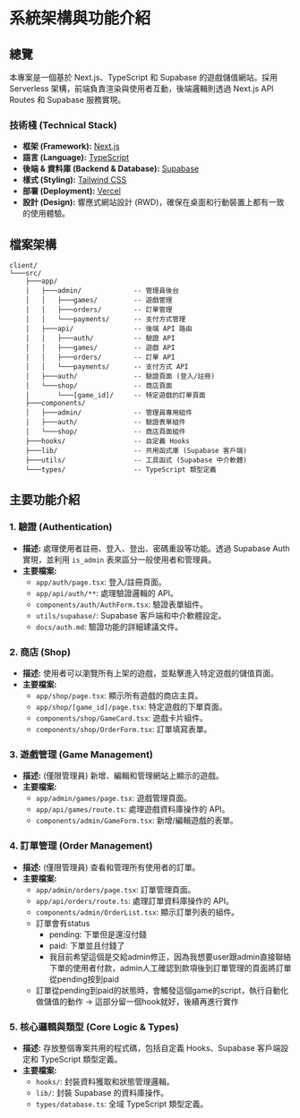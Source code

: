 # 系統架構與功能介紹

## 總覽

本專案是一個基於 Next.js、TypeScript 和 Supabase 的遊戲儲值網站。採用 Serverless 架構，前端負責渲染與使用者互動，後端邏輯則透過 Next.js API Routes 和 Supabase 服務實現。

### 技術棧 (Technical Stack)

- **框架 (Framework):** [Next.js](https://nextjs.org/)
- **語言 (Language):** [TypeScript](https://www.typescriptlang.org/)
- **後端 & 資料庫 (Backend & Database):** [Supabase](https://supabase.com/)
- **樣式 (Styling):** [Tailwind CSS](https://tailwindcss.com/)
- **部署 (Deployment):** [Vercel](https://vercel.com/)
- **設計 (Design):** 響應式網站設計 (RWD)，確保在桌面和行動裝置上都有一致的使用體驗。

## 檔案架構

```
client/
└───src/
    ├───app/
    │   ├───admin/             -- 管理員後台
    │   │   ├───games/         -- 遊戲管理
    │   │   ├───orders/        -- 訂單管理
    │   │   └───payments/      -- 支付方式管理
    │   ├───api/               -- 後端 API 路由
    │   │   ├───auth/          -- 驗證 API
    │   │   ├───games/         -- 遊戲 API
    │   │   ├───orders/        -- 訂單 API
    │   │   └───payments/      -- 支付方式 API
    │   ├───auth/              -- 驗證頁面 (登入/註冊)
    │   └───shop/              -- 商店頁面
    │       └───[game_id]/     -- 特定遊戲的訂單頁面
    ├───components/
    │   ├───admin/             -- 管理員專用組件
    │   ├───auth/              -- 驗證表單組件
    │   └───shop/              -- 商店頁面組件
    ├───hooks/                 -- 自定義 Hooks
    ├───lib/                   -- 共用函式庫 (Supabase 客戶端)
    ├───utils/                 -- 工具函式 (Supabase 中介軟體)
    └───types/                 -- TypeScript 類型定義
```

## 主要功能介紹

### 1. 驗證 (Authentication)
*   **描述:** 處理使用者註冊、登入、登出、密碼重設等功能。透過 Supabase Auth 實現，並利用 `is_admin` 表來區分一般使用者和管理員。
*   **主要檔案:**
    *   `app/auth/page.tsx`: 登入/註冊頁面。
    *   `app/api/auth/**`: 處理驗證邏輯的 API。
    *   `components/auth/AuthForm.tsx`: 驗證表單組件。
    *   `utils/supabase/`: Supabase 客戶端和中介軟體設定。
    *   `docs/auth.md`: 驗證功能的詳細建議文件。

### 2. 商店 (Shop)
*   **描述:** 使用者可以瀏覽所有上架的遊戲，並點擊進入特定遊戲的儲值頁面。
*   **主要檔案:**
    *   `app/shop/page.tsx`: 顯示所有遊戲的商店主頁。
    *   `app/shop/[game_id]/page.tsx`: 特定遊戲的下單頁面。
    *   `components/shop/GameCard.tsx`: 遊戲卡片組件。
    *   `components/shop/OrderForm.tsx`: 訂單填寫表單。

### 3. 遊戲管理 (Game Management)
*   **描述:** (僅限管理員) 新增、編輯和管理網站上顯示的遊戲。
*   **主要檔案:**
    *   `app/admin/games/page.tsx`: 遊戲管理頁面。
    *   `app/api/games/route.ts`: 處理遊戲資料庫操作的 API。
    *   `components/admin/GameForm.tsx`: 新增/編輯遊戲的表單。

### 4. 訂單管理 (Order Management)
*   **描述:** (僅限管理員) 查看和管理所有使用者的訂單。
*   **主要檔案:**
    *   `app/admin/orders/page.tsx`: 訂單管理頁面。
    *   `app/api/orders/route.ts`: 處理訂單資料庫操作的 API。
    *   `components/admin/OrderList.tsx`: 顯示訂單列表的組件。
    *   訂單會有status
        *   pending: 下單但是還沒付錢
        *   paid: 下單並且付錢了
        *   我目前希望這個是交給admin修正，因為我想要user跟admin直接聯絡下單的使用者付款，admin人工確認到款項後到訂單管理的頁面將訂單從pending按到paid
    *   訂單從pending到paid的狀態時，會觸發這個game的script，執行自動化做儲值的動作 -> 這部分留一個hook就好，後續再進行實作

### 5. 核心邏輯與類型 (Core Logic & Types)
*   **描述:** 存放整個專案共用的程式碼，包括自定義 Hooks、Supabase 客戶端設定和 TypeScript 類型定義。
*   **主要檔案:**
    *   `hooks/`: 封裝資料獲取和狀態管理邏輯。
    *   `lib/`: 封裝 Supabase 的資料庫操作。
    *   `types/database.ts`: 全域 TypeScript 類型定義。
